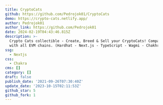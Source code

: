 ```yaml
---
title: CryptoCats
github: https://github.com/Pedrojok01/CryptoCats
demo: https://crypto-cats.netlify.app/
author: Pedrojok01
author_link: https://github.com/Pedrojok01
date: 2024-02-19T04:43:46.815Z
description: >-
  Crypto Cats collectible - Create, Breed & Sell your CryptoCats! Compatible
  with all EVM chains. (Hardhat - Next.js - TypeScript - Wagmi - ChakhraUI)
ssg:
  - Nextjs
css:
  - Chakra
cms: []
category: []
draft: false
publish_date: '2021-09-26T07:30:40Z'
update_date: '2023-10-15T02:11:53Z'
github_star: 5
github_fork: 1
---
```

